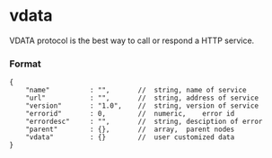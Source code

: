 # vdata
VDATA protocol is the best way to call or respond a HTTP service.



### Format

```
{
	"name"			: "",		//	string,	name of service
	"url"			: "",		//	string,	address of service
	"version"		: "1.0",	//	string,	version of service 
	"errorid"		: 0,		//	numeric,	error id
	"errordesc"		: "",		//	string,	desciption of error
	"parent"		: {},		//	array,	parent nodes
	"vdata"			: {}		//	user customized data
}
```